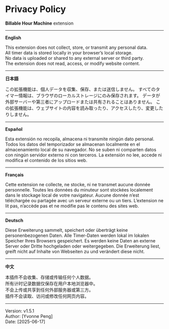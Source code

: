 # Privacy Policy

**Billable Hour Machine** extension

---

**English**

This extension does not collect, store, or transmit any personal data.  
All timer data is stored locally in your browser’s local storage.  
No data is uploaded or shared to any external server or third party.  
The extension does not read, access, or modify website content.

---

**日本語**

この拡張機能は、個人データを収集、保存、または送信しません。
すべてのタイマー情報は、ブラウザのローカルストレージにのみ保存されます。
データが外部サーバーや第三者にアップロードまたは共有されることはありません。
この拡張機能は、ウェブサイトの内容を読み取ったり、アクセスしたり、変更したりしません。

---

**Español**

Esta extensión no recopila, almacena ni transmite ningún dato personal.
Todos los datos del temporizador se almacenan localmente en el almacenamiento local de su navegador.
No se suben ni comparten datos con ningún servidor externo ni con terceros.
La extensión no lee, accede ni modifica el contenido de los sitios web.

---

**Français**

Cette extension ne collecte, ne stocke, ni ne transmet aucune donnée personnelle.
Toutes les données du minuteur sont stockées localement dans le stockage local de votre navigateur.
Aucune donnée n’est téléchargée ou partagée avec un serveur externe ou un tiers.
L’extension ne lit pas, n’accède pas et ne modifie pas le contenu des sites web.


---

**Deutsch**

Diese Erweiterung sammelt, speichert oder überträgt keine personenbezogenen Daten.
Alle Timer-Daten werden lokal im lokalen Speicher Ihres Browsers gespeichert.
Es werden keine Daten an externe Server oder Dritte hochgeladen oder weitergegeben.
Die Erweiterung liest, greift nicht auf Inhalte von Webseiten zu und verändert diese nicht.


---

**中文**

本插件不会收集、存储或传输任何个人数据。  
所有计时记录数据仅保存在用户本地浏览器中。  
不会上传或共享到任何外部服务器或第三方。  
插件不会读取、访问或修改任何网页内容。

---

Version: v1.5.1  
Author: [Yvonne Peng]  
Date: [2025-06-17]
